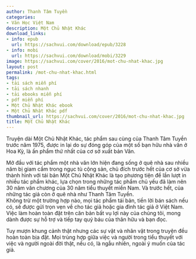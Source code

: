 ```yaml
---
author: Thanh Tâm Tuyền
categories:
- Văn Học Việt Nam
description: Một Chủ Nhật Khác
download_links:
- info: epub
  url: https://sachvui.com/download/epub/3228
- info: mobi
  url: https://sachvui.com/download/mobi/3229
image: https://sachvui.com/cover/2016/mot-chu-nhat-khac.jpg
layout: post
permalink: /mot-chu-nhat-khac.html
tags:
- tải sách miễn phí
- tải sách nhanh
- tải ebooks miễn phí
- pdf miễn phí
- Một Chủ Nhật Khác ebook
- Một Chủ Nhật Khác pdf
thumbnail_url: https://sachvui.com/cover/2016/mot-chu-nhat-khac.jpg
title: Một Chủ Nhật Khác
---
```


 <div class="item-desc text-justify"> <p>Truyện dài Một Chủ Nhật Khác, tác phẩm sau cùng của Thanh Tâm Tuyền trước năm 1975, được in lại do sự đóng góp của một số bạn hữu nhà văn ở Hoa Kỳ, là ấn phẩm thứ nhất của cơ sở xuất bản Văn.</p><p>Mở đầu với tác phẩm một nhà văn lớn hiện đang sống ở quê nhà sau nhiều năm bị giam cầm trong ngục tù cộng sản, chủ đích trước hết của cơ sở vừa thành hình với tái bản Một Chủ Nhật Khác là tạo phương tiện để lần lượt in nhiều tác phẩm khác, lựa chọn trong những tác phẩm chủ yếu đã làm nên 30 năm văn chương của 30 năm tiểu thuyết miền Nam. Và trước hết, của những tác giả còn ở quê nhà như Thanh Tâm Tuyền.<br>Không trừ một trường hợp nào, mọi tác phẩm tái bản, tiền lời bán sách nếu có, sẽ được gửi trọn vẹn về cho tác giả hoặc gia đình tác giả ở Việt Nam. Việc làm hoàn toàn đặt trên căn bản bất vụ lợi này của chúng tôi, mong dành được sự hỗ trợ và tiếp tay quý báu của thân hữu và bạn đọc.</p><p>Tuy mượn khung cảnh thật nhưng các sự vật và nhân vật trong truyện đều hoàn toàn bịa đặt. Mọi trùng hợp giữa việc và người trong tiểu thuyết với việc và người ngoài đời thật, nếu có, là ngẫu nhiên, ngoài ý muốn của tác giả.</p> </div>
